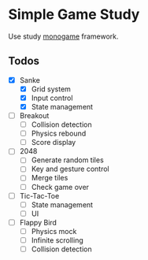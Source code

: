 # Simple Game Study

Use study [monogame](https://monogame.net/) framework.

## Todos

- [X] Sanke
  - [X] Grid system
  - [X] Input control
  - [X] State management
- [ ] Breakout
  - [ ] Collision detection
  - [ ] Physics rebound
  - [ ] Score display
- [ ] 2048
  - [ ] Generate random tiles
  - [ ] Key and gesture control
  - [ ] Merge tiles
  - [ ] Check game over
- [ ] Tic-Tac-Toe
  - [ ] State management
  - [ ] UI
- [ ] Flappy Bird
  - [ ] Physics mock
  - [ ] Infinite scrolling
  - [ ] Collision detection
